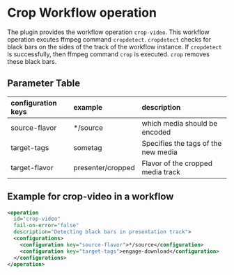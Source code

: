 # Crop Workflow operation

The plugin provides the workflow operation `crop-video`. This workflow operation excutes ffmpeg command `cropdetect`.
`cropdetect` checks for black bars on the sides of the track of the workflow instance. If `cropdetect` is successfully,
then ffmpeg command `crop` is executed. `crop` removes these black bars.

## Parameter Table
| configuration keys    | example          | description
| :-------------        | :----------------| :-------------
| source-flavor         | \*/source        | which media should be encoded
| target-tags           | sometag          | Specifies the tags of the new media
| target-flavor         | presenter/cropped| Flavor of the cropped media track

## Example for crop-video in a workflow

```xml
<operation
  id="crop-video"
  fail-on-error="false"
  description="Detecting black bars in presentation track">
  <configurations>
    <configuration key="source-flavor">*/source</configuration>
    <configuration key="target-tags">engage-download</configuration>
  </configurations>
</operation>
```
